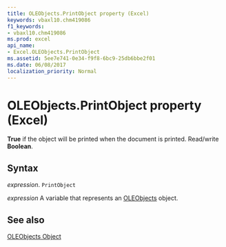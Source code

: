 ```yaml
---
title: OLEObjects.PrintObject property (Excel)
keywords: vbaxl10.chm419086
f1_keywords:
- vbaxl10.chm419086
ms.prod: excel
api_name:
- Excel.OLEObjects.PrintObject
ms.assetid: 5ee7e741-0e34-f9f8-6bc9-25db6bbe2f01
ms.date: 06/08/2017
localization_priority: Normal
---
```



# OLEObjects.PrintObject property (Excel)

 **True** if the object will be printed when the document is printed. Read/write **Boolean**.


## Syntax

_expression_. `PrintObject`

_expression_ A variable that represents an [OLEObjects](Excel.OLEObjects.md) object.


## See also


[OLEObjects Object](Excel.OLEObjects.md)

